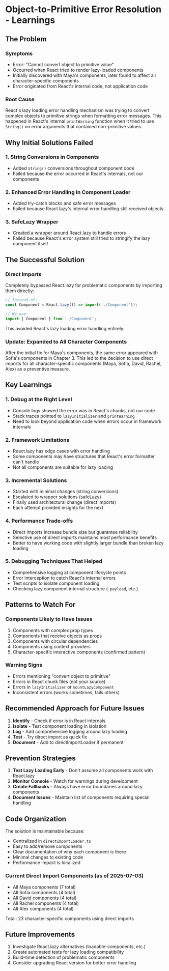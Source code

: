 # Object-to-Primitive Error Resolution - Learnings

## The Problem

### Symptoms
- Error: "Cannot convert object to primitive value" 
- Occurred when React tried to render lazy-loaded components
- Initially discovered with Maya's components, later found to affect all character-specific components
- Error originated from React's internal code, not application code

### Root Cause
React's lazy loading error handling mechanism was trying to convert complex objects to primitive strings when formatting error messages. This happened in React's internal `printWarning` function when it tried to use `String()` on error arguments that contained non-primitive values.

## Why Initial Solutions Failed

### 1. String Conversions in Components
- Added `String()` conversions throughout component code
- Failed because the error occurred in React's internals, not our components

### 2. Enhanced Error Handling in Component Loader
- Added try-catch blocks and safe error messages
- Failed because React.lazy's internal error handling still received objects

### 3. SafeLazy Wrapper
- Created a wrapper around React.lazy to handle errors
- Failed because React's error system still tried to stringify the lazy component itself

## The Successful Solution

### Direct Imports
Completely bypassed React.lazy for problematic components by importing them directly:

```typescript
// Instead of:
const Component = React.lazy(() => import('./Component'));

// We use:
import { Component } from './Component';
```

This avoided React's lazy loading error handling entirely.

### Update: Expanded to All Character Components
After the initial fix for Maya's components, the same error appeared with Sofia's components in Chapter 3. This led to the decision to use direct imports for all character-specific components (Maya, Sofia, David, Rachel, Alex) as a preventive measure.

## Key Learnings

### 1. Debug at the Right Level
- Console logs showed the error was in React's chunks, not our code
- Stack traces pointed to `lazyInitializer` and `printWarning`
- Need to look beyond application code when errors occur in framework internals

### 2. Framework Limitations
- React.lazy has edge cases with error handling
- Some components may have structures that React's error formatter can't handle
- Not all components are suitable for lazy loading

### 3. Incremental Solutions
- Started with minimal changes (string conversions)
- Escalated to wrapper solutions (safeLazy)
- Finally used architectural change (direct imports)
- Each attempt provided insights for the next

### 4. Performance Trade-offs
- Direct imports increase bundle size but guarantee reliability
- Selective use of direct imports maintains most performance benefits
- Better to have working code with slightly larger bundle than broken lazy loading

### 5. Debugging Techniques That Helped
- Comprehensive logging at component lifecycle points
- Error interception to catch React's internal errors
- Test scripts to isolate component loading
- Checking lazy component internal structure (`_payload`, etc.)

## Patterns to Watch For

### Components Likely to Have Issues
1. Components with complex prop types
2. Components that receive objects as props
3. Components with circular dependencies
4. Components using context providers
5. Character-specific interactive components (confirmed pattern)

### Warning Signs
- Errors mentioning "convert object to primitive"
- Errors in React chunk files (not your source)
- Errors in `lazyInitializer` or `mountLazyComponent`
- Inconsistent errors (works sometimes, fails others)

## Recommended Approach for Future Issues

1. **Identify** - Check if error is in React internals
2. **Isolate** - Test component loading in isolation
3. **Log** - Add comprehensive logging around lazy loading
4. **Test** - Try direct import as quick fix
5. **Document** - Add to directImportLoader if permanent

## Prevention Strategies

1. **Test Lazy Loading Early** - Don't assume all components work with React.lazy
2. **Monitor Console** - Watch for warnings during development
3. **Create Fallbacks** - Always have error boundaries around lazy components
4. **Document Issues** - Maintain list of components requiring special handling

## Code Organization

The solution is maintainable because:
- Centralized in `directImportLoader.ts`
- Easy to add/remove components
- Clear documentation of why each component is there
- Minimal changes to existing code
- Performance impact is localized

### Current Direct Import Components (as of 2025-07-03)
- All Maya components (7 total)
- All Sofia components (4 total)
- All David components (4 total)
- All Rachel components (4 total)
- All Alex components (4 total)

Total: 23 character-specific components using direct imports

## Future Improvements

1. Investigate React.lazy alternatives (loadable-components, etc.)
2. Create automated tests for lazy loading compatibility
3. Build-time detection of problematic components
4. Consider upgrading React version for better error handling